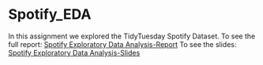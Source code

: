 # Spotify_EDA

In this assignment we explored the TidyTuesday Spotify Dataset. To see the full report:
<a href="https://github.com/Jainlo/Spotify_EDA"></a>
[Spotify Exploratory Data Analysis-Report](./Spotify_EDA.html)
To see the slides:
<a href="https://github.com/Jainlo/Spotify_EDA"></a>
[Spotify Exploratory Data Analysis-Slides](./SSH_presentation.html)

